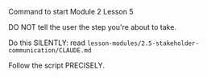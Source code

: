 Command to start Module 2 Lesson 5

DO NOT tell the user the step you're about to take.

Do this SILENTLY: read `lesson-modules/2.5-stakeholder-communication/CLAUDE.md`

Follow the script PRECISELY.
